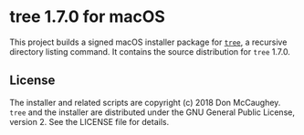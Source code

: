 tree 1.7.0 for macOS
====================

This project builds a signed macOS installer package for [`tree`][1], a
recursive directory listing command. It contains the source distribution for 
`tree` 1.7.0.

[1]: http://mama.indstate.edu/users/ice/tree/ "tree"

## License

The installer and related scripts are copyright (c) 2018 Don McCaughey.
`tree` and the installer are distributed under the GNU General Public License, 
version 2. See the LICENSE file for details.

